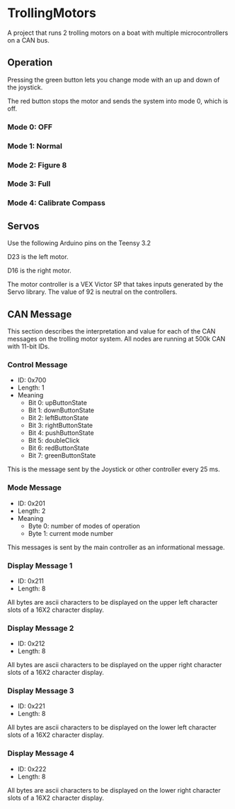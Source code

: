 # TrollingMotors
A project that runs 2 trolling motors on a boat with multiple microcontrollers on a CAN bus.

## Operation
Pressing the green button lets you change mode with an up and down of the joystick.

The red button stops the motor and sends the system into mode 0, which is off.

### Mode 0: OFF

### Mode 1: Normal 

### Mode 2: Figure 8

### Mode 3: Full

### Mode 4: Calibrate Compass



## Servos
Use the following Arduino pins on the Teensy 3.2

D23 is the left motor.

D16 is the right motor.

The motor controller is a VEX Victor SP that takes inputs generated by the Servo library. The value of 92 is neutral on the controllers.

## CAN Message
This section describes the interpretation and value for each of the CAN messages on the trolling motor system. All nodes are running at 500k CAN with 11-bit IDs.
### Control Message
* ID: 0x700
* Length: 1
* Meaning
  * Bit 0: upButtonState
  * Bit 1: downButtonState
  * Bit 2: leftButtonState
  * Bit 3: rightButtonState
  * Bit 4: pushButtonState
  * Bit 5: doubleClick
  * Bit 6: redButtonState
  * Bit 7: greenButtonState
  
This is the message sent by the Joystick or other controller every 25 ms. 

### Mode Message
* ID: 0x201
* Length: 2
* Meaning
  * Byte 0: number of modes of operation
  * Byte 1: current mode number

This messages is sent by the main controller as an informational message.
  
### Display Message 1
* ID: 0x211
* Length: 8

All bytes are ascii characters to be displayed on the upper left character slots of a 16X2 character display.

### Display Message 2
* ID: 0x212
* Length: 8

All bytes are ascii characters to be displayed on the upper right character slots of a 16X2 character display.

### Display Message 3
* ID: 0x221
* Length: 8
 
All bytes are ascii characters to be displayed on the lower left character slots of a 16X2 character display.

### Display Message 4
* ID: 0x222
* Length: 8

All bytes are ascii characters to be displayed on the lower right character slots of a 16X2 character display.
